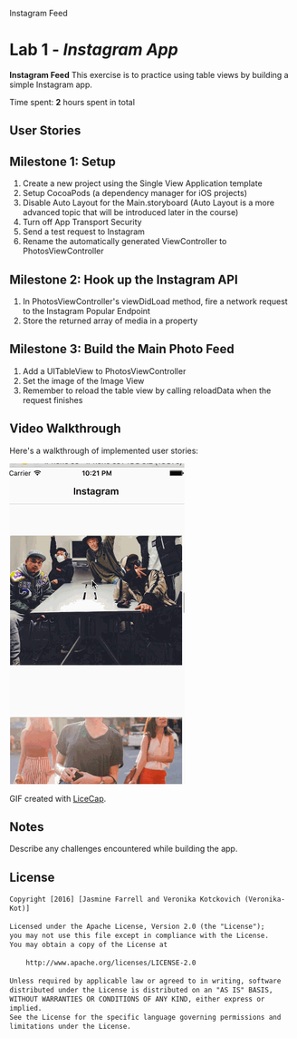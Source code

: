 Instagram Feed

# Lab 1 - *Instagram App*

**Instagram Feed** This exercise is to practice using table views by building a simple Instagram app.

Time spent: **2** hours spent in total

## User Stories

## Milestone 1: Setup 
1. Create a new project using the Single View Application template
2. Setup CocoaPods (a dependency manager for iOS projects)
3. Disable Auto Layout for the Main.storyboard (Auto Layout is a more advanced topic that will be introduced later in the course)
4. Turn off App Transport Security
5. Send a test request to Instagram
6. Rename the automatically generated ViewController to PhotosViewController

## Milestone 2: Hook up the Instagram API
1. In PhotosViewController's viewDidLoad method, fire a network request to the Instagram Popular Endpoint
2. Store the returned array of media in a property

## Milestone 3: Build the Main Photo Feed
1. Add a UITableView to PhotosViewController
2. Set the image of the Image View
3. Remember to reload the table view by calling reloadData when the request finishes


## Video Walkthrough 

Here's a walkthrough of implemented user stories:

<img src='https://github.com/jasmineiris/Instagram/blob/master/Instagram.gif' title='Video Walkthrough' width='' alt='Video Walkthrough' />

GIF created with [LiceCap](http://www.cockos.com/licecap/).

## Notes

Describe any challenges encountered while building the app.

## License

    Copyright [2016] [Jasmine Farrell and Veronika Kotckovich (Veronika-Kot)]

    Licensed under the Apache License, Version 2.0 (the "License");
    you may not use this file except in compliance with the License.
    You may obtain a copy of the License at

        http://www.apache.org/licenses/LICENSE-2.0

    Unless required by applicable law or agreed to in writing, software
    distributed under the License is distributed on an "AS IS" BASIS,
    WITHOUT WARRANTIES OR CONDITIONS OF ANY KIND, either express or implied.
    See the License for the specific language governing permissions and
    limitations under the License.
